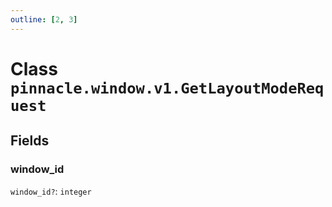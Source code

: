 ```yaml
---
outline: [2, 3]
---
```


# Class `pinnacle.window.v1.GetLayoutModeRequest`




## Fields

### window_id <Badge type="danger" text="nullable" />

`window_id?`: <code>integer</code>




